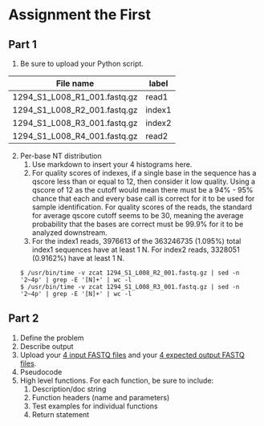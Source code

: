 # Assignment the First

## Part 1
1. Be sure to upload your Python script.

| File name | label |
|---|---|
| 1294_S1_L008_R1_001.fastq.gz | read1 |
| 1294_S1_L008_R2_001.fastq.gz | index1 |
| 1294_S1_L008_R3_001.fastq.gz | index2 |
| 1294_S1_L008_R4_001.fastq.gz | read2 |

2. Per-base NT distribution
    1. Use markdown to insert your 4 histograms here.
    2. For quality scores of indexes, if a single base in the sequence has a qscore less than or equal to 12, then consider it low quality. Using a qscore of 12 as the cutoff would mean there must be a 94% - 95% chance that each and every base call is correct for it to be used for sample identification. For quality scores of the reads, the standard for average qscore cutoff seems to be 30, meaning the average probability that the bases are correct must be 99.9% for it to be analyzed downstream.
    3. For the index1 reads, 3976613 of the 363246735 (1.095%) total index1 sequences have at least 1 N. For index2 reads, 3328051 (0.9162%) have at least 1 N.
    ```
    $ /usr/bin/time -v zcat 1294_S1_L008_R2_001.fastq.gz | sed -n '2~4p' | grep -E '[N]+' | wc -l
    $ /usr/bin/time -v zcat 1294_S1_L008_R3_001.fastq.gz | sed -n '2~4p' | grep -E '[N]+' | wc -l
    ```

## Part 2
1. Define the problem
2. Describe output
3. Upload your [4 input FASTQ files](../TEST-input_FASTQ) and your [4 expected output FASTQ files](../TEST-output_FASTQ).
4. Pseudocode
5. High level functions. For each function, be sure to include:
    1. Description/doc string
    2. Function headers (name and parameters)
    3. Test examples for individual functions
    4. Return statement
